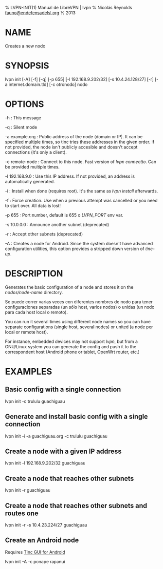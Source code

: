 % LVPN-INIT(1) Manual de LibreVPN | lvpn
% Nicolás Reynolds <fauno@endefensadelsl.org>
% 2013

# NAME

Creates a new nodo


# SYNOPSIS

lvpn init [-A] [-f] [-q] [-p 655] [-l 192.168.9.202/32] [-s 10.4.24.128/27] [-r] [-a internet.domain.tld] [-c otronodo] nodo


# OPTIONS

-h
:    This message

-q
:    Silent mode

-a example.org
:     Public address of the node (domain or IP).  It can be specified
      multiple times, so tinc tries these addresses in the given order.
      If not provided, the node isn't publicly accesible and doesn't
      accept connections (it's only a client).

-c remote-node
:    Connect to this node.  Fast version of _lvpn connectto_.  Can be
     provided multiple times.

-l 192.168.9.0
:    Use this IP address.  If not provided, an address is automatically
     generated.

-i
:    Install when done (requires root).  It's the same as _lvpn install_
     afterwards.

-f
:    Force creation.  Use when a previous attempt was cancelled or you
     need to start over.  All data is lost!

-p 655
:    Port number, default is 655 o *LVPN_PORT* env var.

-s 10.0.0.0
:    Announce another subnet (deprecated)

-r
:   Accept other subnets (deprecated)

-A
:    Creates a node for Android.  Since the system doesn't have advanced
     configuration utilities, this option provides a stripped down
     version of _tinc-up_.


# DESCRIPTION

Generates the basic configuration of a node and stores it on the
_nodos/node-name_ directory.

Se puede correr varias veces con diferentes nombres de nodo para tener
configuraciones separadas (un sólo host, varios nodos) o unidas (un nodo
para cada host local o remoto).

You can run it several times using different node names so you can have
separate configurations (single host, several nodes) or united (a node
per local or remote host).

For instance, embedded devices may not support _lvpn_, but from a
GNU/Linux system you can generate the config and push it to the
correspondent host (Android phone or tablet, OpenWrt router, etc.)


# EXAMPLES

## Basic config with a single connection

  lvpn init -c trululu guachiguau

## Generate and install basic config with a single connection

  lvpn init -i -a guachiguau.org -c trululu guachiguau

## Create a node with a given IP address

  lvpn init -l 192.168.9.202/32 guachiguau

## Create a node that reaches other subnets

  lvpn init -r guachiguau

## Create a node that reaches other subnets and routes one

  lvpn init -r -s 10.4.23.224/27 guachiguau

## Create an Android node

Requires [Tinc GUI for Android](http://tinc_gui.poirsouille.org/)

  lvpn init -A -c ponape rapanui
